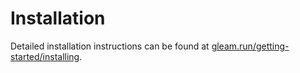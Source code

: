 # Installation

Detailed installation instructions can be found at [gleam.run/getting-started/installing](https://gleam.run/getting-started/installing/).
